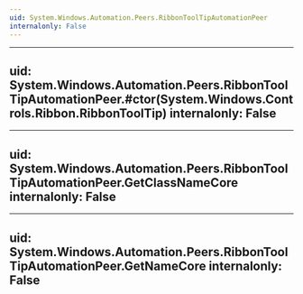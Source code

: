 ```yaml
---
uid: System.Windows.Automation.Peers.RibbonToolTipAutomationPeer
internalonly: False
---
```


---
uid: System.Windows.Automation.Peers.RibbonToolTipAutomationPeer.#ctor(System.Windows.Controls.Ribbon.RibbonToolTip)
internalonly: False
---

---
uid: System.Windows.Automation.Peers.RibbonToolTipAutomationPeer.GetClassNameCore
internalonly: False
---

---
uid: System.Windows.Automation.Peers.RibbonToolTipAutomationPeer.GetNameCore
internalonly: False
---
